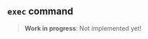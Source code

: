 ## `exec` command

> **Work in progress**: Not implemented yet!

[issues]: https://github.com/rcook/isopy/issues
